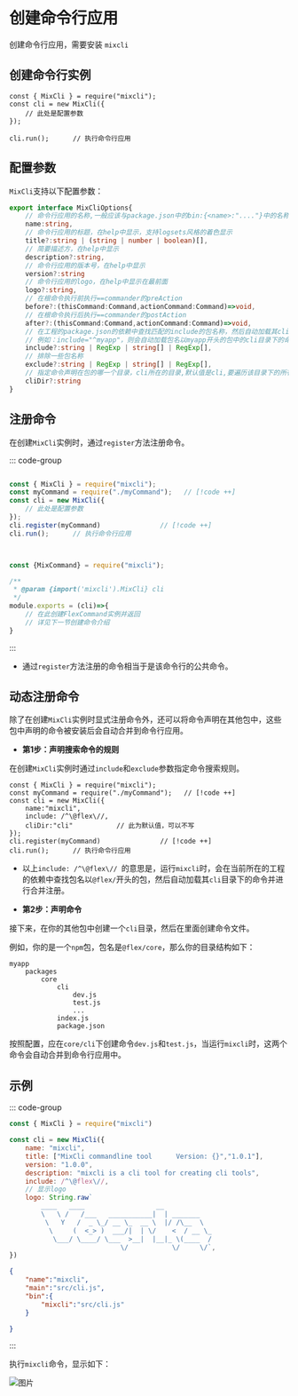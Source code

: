 # 创建命令行应用

创建命令行应用，需要安装 `mixcli` 

## 创建命令行实例

```js{6}
const { MixCli } = require("mixcli");
const cli = new MixCli({
    // 此处是配置参数
});

cli.run();      // 执行命令行应用

```

## 配置参数

`MixCli`支持以下配置参数：

```ts
export interface MixCliOptions{
    // 命令行应用的名称,一般应该与package.json中的bin:{<name>:"...."}中的名称一致
    name:string,
    // 命令行应用的标题，在help中显示，支持logsets风格的着色显示
    title?:string | (string | number | boolean)[],
    // 简要描述方，在help中显示
    description?:string,
    // 命令行应用的版本号，在help中显示
    version?:string
    // 命令行应用的logo，在help中显示在最前面
    logo?:string,
    // 在根命令执行前执行==commander的preAction
    before?:(thisCommand:Command,actionCommand:Command)=>void,
    // 在根命令执行后执行==commander的postAction
    after?:(thisCommand:Command,actionCommand:Command)=>void, 
    // 在工程的package.json的依赖中查找匹配的include的包名称，然后自动加载其cliDir目录下的命令
    // 例如：include="^myapp"，则会自动加载包名以myapp开头的包中的cli目录下的命令
    include?:string | RegExp | string[] | RegExp[],
    // 排除一些包名称
    exclude?:string | RegExp | string[] | RegExp[],
    // 指定命令声明在包的哪一个目录，cli所在的目录,默认值是cli,要遍历该目录下的所有js文件作为命令导出
    cliDir?:string            
}

```


## 注册命令

在创建`MixCli`实例时，通过`register`方法注册命令。

::: code-group


```js [cli.js]

const { MixCli } = require("mixcli");
const myCommand = require("./myCommand");   // [!code ++]
const cli = new MixCli({
    // 此处是配置参数
});
cli.register(myCommand)               // [!code ++]
cli.run();      // 执行命令行应用


```

```js [myCommand.js]


const {MixCommand} = require("mixcli");

/**
 * @param {import('mixcli').MixCli} cli
 */
module.exports = (cli)=>{
    // 在此创建FlexCommand实例并返回
    // 详见下一节创建命令介绍
}

```

:::

- 通过`register`方法注册的命令相当于是该命令行的公共命令。

## 动态注册命令

除了在创建`MixCli`实例时显式注册命令外，还可以将命令声明在其他包中，这些包中声明的命令被安装后会自动合并到命令行应用。

- **第1步：声明搜索命令的规则**

在创建`MixCli`实例时通过`include`和`exclude`参数指定命令搜索规则。

```js{4,5}
const { MixCli } = require("mixcli");
const myCommand = require("./myCommand");   // [!code ++]
const cli = new MixCli({
    name:"mixcli",
    include: /^\@flex\//,           
    cliDir:"cli"           // 此为默认值，可以不写
});
cli.register(myCommand)               // [!code ++]
cli.run();      // 执行命令行应用

```
- 以上`include: /^\@flex\// `的意思是，运行`mixcli`时，会在当前所在的工程的依赖中查找包名以`@flex/`开头的包，然后自动加载其`cli`目录下的命令并进行合并注册。

- **第2步：声明命令**

接下来，在你的其他包中创建一个`cli`目录，然后在里面创建命令文件。

例如，你的是一个`npm`包，包名是`@flex/core`，那么你的目录结构如下：

```shell{4,5,6}
myapp
    packages 
        core
            cli
                dev.js
                test.js
                ...
            index.js
            package.json

```

按照配置，应在`core/cli`下创建命令`dev.js`和`test.js`，当运行`mixcli`时，这两个命令会自动合并到命令行应用中。


## 示例

::: code-group

```js [cli.js]
const { MixCli } = require("mixcli") 

const cli = new MixCli({
    name: "mixcli",
    title: ["MixCli commandline tool      Version: {}","1.0.1"],
    version: "1.0.0",
    description: "mixcli is a cli tool for creating cli tools",
    include: /^\@flex\//, 
    // 显示logo
    logo: String.raw`
        ____   ____                  __            
        \   \ /   /___   ___________|  | _______   
         \   Y   /  _ \_/ __ \_  __ \  |/ /\__  \  
          \     (  <_> )  ___/|  | \/    <  / __ \_
           \___/ \____/ \___  >__|  |__|_ \(____  /
                            \/           \/     \/`, 
})
```

```json [package.json]
{
    "name":"mixcli",
    "main":"src/cli.js",
    "bin":{
        "mixcli":"src/cli.js"
    }

}
```
:::

执行`mixcli`命令，显示如下：
 
![图片](/images/cli_demo.png)
